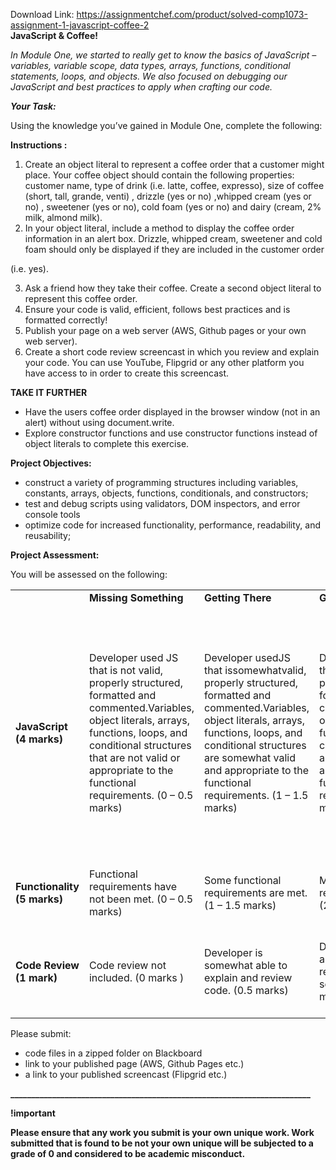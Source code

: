 Download Link: https://assignmentchef.com/product/solved-comp1073-assignment-1-javascript-coffee-2
<br>
<strong>JavaScript &amp; Coffee!  </strong>

<em>In Module One, we started to really get to know the basics of JavaScript – variables, variable scope, data types, arrays, functions, conditional statements, loops, and objects. We also focused on debugging our JavaScript and best practices to apply when crafting our code.  </em>

<strong><em>Your Task:</em></strong><em>  </em>

Using the knowledge you’ve gained in Module One, complete the following:

<strong>Instructions :  </strong>

<ol>

 <li>Create an object literal to represent a coffee order that a customer might place. Your coffee object should contain the following properties: customer name, type of drink (i.e. latte, coffee, expresso), size of coffee (short, tall, grande, venti) , drizzle (yes or no) ,whipped cream (yes or no) , sweetener (yes or no), cold foam (yes or no) and dairy (cream, 2% milk, almond milk).</li>

 <li>In your object literal, include a method to display the coffee order information in an alert box. Drizzle, whipped cream, sweetener and cold foam should only be displayed if they are included in the customer order</li>

</ol>

(i.e. yes).

<ol start="3">

 <li>Ask a friend how they take their coffee. Create a second object literal to represent this coffee order.</li>

 <li>Ensure your code is valid, efficient, follows best practices and is formatted correctly!</li>

 <li>Publish your page on a web server (AWS, Github pages or your own web server).</li>

 <li>Create a short code review screencast in which you review and explain your code. You can use YouTube, Flipgrid or any other platform you have access to in order to create this screencast.</li>

</ol>

<strong>TAKE IT FURTHER </strong>

<ul>

 <li>Have the users coffee order displayed in the browser window (not in an alert) without using document.write.</li>

 <li>Explore constructor functions and use constructor functions instead of object literals to complete this exercise.</li>

</ul>

<strong>Project Objectives:  </strong>

<ul>

 <li>construct a variety of programming structures including variables, constants, arrays, objects, functions, conditionals, and constructors;</li>

 <li>test and debug scripts using validators, DOM inspectors, and error console tools</li>

 <li>optimize code for increased functionality, performance, readability, and reusability;</li>

</ul>

<strong> </strong>

<strong>Project Assessment:  </strong>

You will be assessed on the following:

<table width="624">

 <tbody>

  <tr>

   <td width="125"></td>

   <td width="125"><strong>Missing Something  </strong></td>

   <td width="125"><strong>Getting There</strong></td>

   <td width="125"><strong>Great Work</strong></td>

   <td width="125"><strong>Awesomesauce </strong></td>

  </tr>

  <tr>

   <td width="125"><strong>JavaScript  </strong><strong>(4 marks) </strong></td>

   <td width="125">Developer used  JS that is not valid, properly structured, formatted and commented.Variables, object literals, arrays, functions, loops, and conditional structures that are  not valid or appropriate to the functional requirements.  (0 – 0.5 marks)</td>

   <td width="125">Developer usedJS that issomewhatvalid, properly structured, formatted and commented.Variables, object literals, arrays, functions, loops, and conditional structures are somewhat valid and appropriate to the functional requirements. (1 – 1.5 marks)</td>

   <td width="125">Developer used  JS that is mostly valid, properly structured, formatted and commented.Variables, object literals, arrays, functions, loops, and conditional structures are mostly valid and appropriate to the functional requirements.(2 – 3 marks )</td>

   <td width="125">Developer used  valid, properly structured, formatted and commented JS.The JavaScript includes properlybuilt variables, object literals, arrays, functions, loops, and conditional structures as appropriate to the functional requirements. (4 – 5 marks )</td>

  </tr>

  <tr>

   <td width="125"><strong>Functionality  (5 marks) </strong></td>

   <td width="125">Functional requirements have not been met.  (0 – 0.5 marks)</td>

   <td width="125">Some functional requirements are met.(1 – 1.5 marks)</td>

   <td width="125">Most functional requirements are met.(2 – 3 marks )</td>

   <td width="125">All functional requirements are successfully met. (4 – 5 marks )</td>

  </tr>

  <tr>

   <td width="125"><strong>Code Review  (1 mark) </strong></td>

   <td width="125">Code review not included.     (0 marks )</td>

   <td width="125">Developer is somewhat able to explain and review code. (0.5 marks)</td>

   <td width="125">Developer is mostly able to explain and review code with some detail.  (0.75  marks )</td>

   <td width="125">Developer is able to effectively and clearly explain and review code in detail.  (1 mark)</td>

  </tr>

 </tbody>

</table>




Please submit:

<ul>

 <li>code files in a zipped folder on Blackboard</li>

 <li>link to your published page (AWS, Github Pages etc.)</li>

 <li>a link to your published screencast (Flipgrid etc.)</li>

</ul>

<strong>________________________________________________________________________ </strong>

<strong>!important  </strong>

<strong>Please ensure that any work you submit is your own unique work. Work submitted that is found to be not your own unique will be subjected to a grade of 0 and considered to be academic misconduct.  </strong>